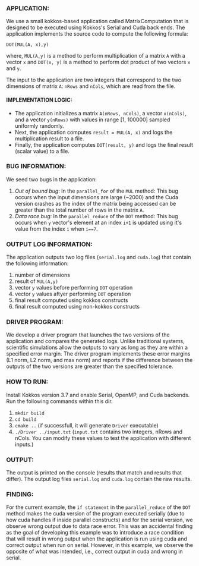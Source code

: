### APPLICATION:
We use a small kokkos-based application called MatrixComputation that is designed to be executed using Kokkos's Serial and Cuda back ends. 
The application implements the source code to compute the following formula:  
			
`DOT(MUL(A, x),y)` 

where, `MUL(A,y)` is a method to perform multiplication of a matrix `A` with a vector `x` and `DOT(x, y)` is a method to perform dot product of two vectors `x` and `y`.

The input to the application are two integers that correspond to the two dimensions of matrix `A`: `nRows` and `nCols`, which are read from the file. 

#### IMPLEMENTATION LOGIC:
- The application initializes a matrix `A(nRows, nCols)`, a vector `x(nCols)`, and a vector `y(nRows)` with values in range [1, 100000] sampled uniformly randomly.  
- Next, the application computes `result = MUL(A, x)` and logs the multiplication result to a file.
- Finally, the application computes `DOT(result, y)` and logs the final result (scalar value) to a file. 

### BUG INFORMATION:
We seed two bugs in the application:
1. *Out of bound bug*: In the `parallel_for` of the `MUL` method: This bug occurs when the input dimensions are large (~2000) and the Cuda version crashes as the index of the matrix being accessed can be greater than the total number of rows in the matrix `A`.
2. *Data race bug*: In the `parallel_reduce` of the `DOT` method:  This bug occurs when `y` vector's element at an index `i+1` is updated using it's value from the index `i` when `i==7`. 

### OUTPUT LOG INFORMATION:
The application outputs two log files (`serial.log` and `cuda.log`) that contain the following information:
1. number of dimensions 
2. result of `MUL(A,y)`
3. vector `y` values before performing `DOT` operation  
4. vector `y` values aftyer performing `DOT` operation
5. final result computed using kokkos constructs 
6. final result computed using non-kokkos constructs   

### DRIVER PROGRAM:
We develop a driver program that launches the two versions of the application and compares the generated logs.
Unlike traditional systems, scientific simulations allow the outputs to vary as long as they are within a specified error margin. 
The driver program implements these error margins (L1 norm, L2 norm, and max norm) and reports if the difference between the outputs 
of the two versions are greater than the specified tolerance. 

### HOW TO RUN:
Install Kokkos version 3.7 and enable Serial, OpenMP, and Cuda backends. Run the following commands within this dir. 
1. `mkdir build`
2. `cd build`
3. `cmake ..`  (if successfull, it will generate `Driver` executable)
4. `./Driver ../input.txt`   (`input.txt` contains two integers, nRows and nCols. You can modify these values to test the application with different inputs.)

### OUTPUT:
The output is printed on the console (results that match and results that differ). 
The output log files `serial.log` and `cuda.log` contain the raw results. 

### FINDING:
For the current example, the `if statement` in the `parallel_reduce` of the `DOT` method makes the cuda version of the program executed serially (due to how cuda handles if inside parallel constructs) and for the serial version, we observe wrong output due to data race error. This was an accidental finding as the goal of developing this example was to introduce a race condition that will result in wrong output when the application is run using cuda and correct output when run on serial. However, in this example, we observe the opposite of what was intended, i.e., correct output in cuda and wrong in serial. 
